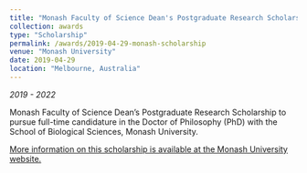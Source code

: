 ```yaml
---
title: "Monash Faculty of Science Dean's Postgraduate Research Scholarship"
collection: awards
type: "Scholarship"
permalink: /awards/2019-04-29-monash-scholarship
venue: "Monash University"
date: 2019-04-29
location: "Melbourne, Australia"
---
```


*2019 - 2022*

Monash Faculty of Science Dean’s Postgraduate Research Scholarship to pursue full-time candidature in the Doctor of Philosophy (PhD) with the School of Biological Sciences, Monash University.

[More information on this scholarship is available at the Monash University website.](https://www.monash.edu/science/current-students/graduate-research-students/scholarships-and-awards)
